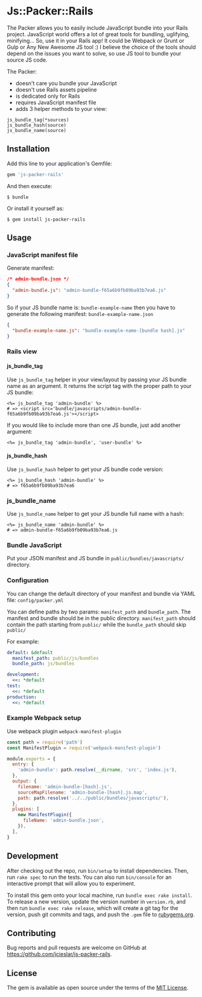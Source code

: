 # Js::Packer::Rails
The Packer allows you to easily include JavaScript bundle into your Rails project.
JavaScript world offers a lot of great tools for bundling, uglifying, minifying... So, use it in your Rails app!
It could be Webpack or Grunt or Gulp or Any New Awesome JS tool :)
I believe the choice of the tools should depend on the issues you want to solve, so use JS tool to bundle your source JS code.

The Packer:
* doesn't care you bundle your JavaScript
* doesn't use Rails assets pipeline
* is dedicated only for Rails
* requires JavaScript manifest file
* adds 3 helper methods to your view:
```
js_bundle_tag(*sources)
js_bundle_hash(source)
js_bundle_name(source)
```

## Installation

Add this line to your application's Gemfile:

```ruby
gem 'js-packer-rails'
```

And then execute:

    $ bundle

Or install it yourself as:

    $ gem install js-packer-rails

## Usage

### JavaScript manifest file

Generate manifest:

```json
/* admin-bundle.json */
{
  "admin-bundle.js": "admin-bundle-f65a6b9fb09ba93b7ea6.js"
}
```

So if your JS bundle name is: `bundle-example-name` then you have to generate the following manifest:
`bundle-example-name.json`

```json
{
  "bundle-example-name.js": "bundle-example-name-[bundle hash].js"
}
```

### Rails view

#### js_bundle_tag

Use `js_bundle_tag` helper in your view/layout by passing your JS bundle name as an argument.
It returns the script tag with the proper path to your JS bundle:

```
<%= js_bundle_tag 'admin-bundle' %>
# => <script src='bundle/javascripts/admin-bundle-f65a6b9fb09ba93b7ea6.js'></script>
```

If you would like to include more than one JS bundle, just add another argument:

```
<%= js_bundle_tag 'admin-bundle', 'user-bundle' %>
```

#### js_bundle_hash

Use `js_bundle_hash` helper to get your JS bundle code version:

```
<%= js_bundle_hash 'admin-bundle' %>
# => f65a6b9fb09ba93b7ea6
```

### js_bundle_name

Use `js_bundle_name` helper to get your JS bundle full name with a hash:

```
<%= js_bundle_name 'admin-bundle' %>
# => admin-bundle-f65a6b9fb09ba93b7ea6.js
```

### Bundle JavaScript

Put your JSON manifest and JS bundle in `public/bundles/javascripts/` directory.

### Configuration

You can change the default directory of your manifest and bundle via YAML file: `config/packer.yml`

You can define paths by two params: `manifest_path` and `bundle_path`.
The manifest and bundle should be in the public directory.
`manifest_path` should contain the path starting from `public/` while the `bundle_path` should skip `public/`

For example:

```yml
default: &default
  manifest_path: public/js/bundles
  bundle_path: js/bundles

development:
  <<: *default
test:
  <<: *default
production:
  <<: *default
```

### Example Webpack setup

Use webpack plugin `webpack-manifest-plugin`

```js
const path = require('path')
const ManifestPlugin = require('webpack-manifest-plugin')

module.exports = {
  entry: {
    'admin-bundle': path.resolve(__dirname, 'src', 'index.js'),
  },
  output: {
    filename: 'admin-bundle-[hash].js',
    sourceMapFilename: 'admin-bundle-[hash].js.map',
    path: path.resolve('../../public/bundles/javascripts/'),
  },
  plugins: [
    new ManifestPlugin({
      fileName: 'admin-bundle.json',
    }),
  ],
}
```

## Development

After checking out the repo, run `bin/setup` to install dependencies. Then, run `rake spec` to run the tests. You can also run `bin/console` for an interactive prompt that will allow you to experiment.

To install this gem onto your local machine, run `bundle exec rake install`. To release a new version, update the version number in `version.rb`, and then run `bundle exec rake release`, which will create a git tag for the version, push git commits and tags, and push the `.gem` file to [rubygems.org](https://rubygems.org).

## Contributing

Bug reports and pull requests are welcome on GitHub at https://github.com/jcieslar/js-packer-rails.

## License

The gem is available as open source under the terms of the [MIT License](https://opensource.org/licenses/MIT).
